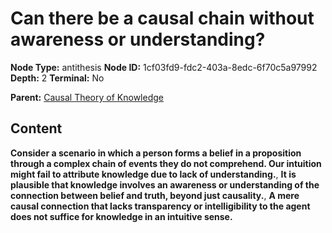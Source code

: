 # Can there be a causal chain without awareness or understanding?

**Node Type:** antithesis
**Node ID:** 1cf03fd9-fdc2-403a-8edc-6f70c5a97992
**Depth:** 2
**Terminal:** No

**Parent:** [Causal Theory of Knowledge](causal-theory-of-knowledge.md)

## Content

**Consider a scenario in which a person forms a belief in a proposition through a complex chain of events they do not comprehend. Our intuition might fail to attribute knowledge due to lack of understanding.**, **It is plausible that knowledge involves an awareness or understanding of the connection between belief and truth, beyond just causality.**, **A mere causal connection that lacks transparency or intelligibility to the agent does not suffice for knowledge in an intuitive sense.**

